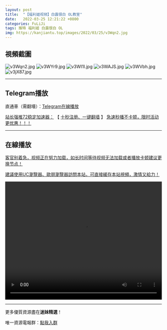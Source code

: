 ```yaml
---
layout: post
title:  "【福利姬视频】白露很白 OL教室"
date:   2022-03-25 12:21:22 +0800
categories: FuLiJi
tags: 推特 福利姬 白露很白 OL
img: https://kanjiantu.top/images/2022/03/25/v3Wqn2.jpg
---
```



## 視頻截圖

![v3Wqn2.jpg](https://kanjiantu.top/images/2022/03/25/v3Wqn2.jpg)
![v3WYr9.jpg](https://kanjiantu.top/images/2022/03/25/v3WYr9.jpg)
![v3WI1I.jpg](https://kanjiantu.top/images/2022/03/25/v3WI1I.jpg)
![v3WAJS.jpg](https://kanjiantu.top/images/2022/03/25/v3WAJS.jpg)
![v3WVbh.jpg](https://kanjiantu.top/images/2022/03/25/v3WVbh.jpg)
![v3jX87.jpg](https://kanjiantu.top/images/2022/03/25/v3jX87.jpg)

* * *
## Telegram播放

直通車（需翻墻）：[Telegram在線播放](https://t.me/mimeijingxuan/123)

<u>站长强推72稳定加速器：</u> 【 [十秒注册、一键翻墙](https://72vpn.xyz/#/register?code=mimei) 】
<u>  急速秒播不卡顿，限时活动更优惠！！！</u>
* * *
## 在線播放
<u>客官别着急，视频正在努力加载，如长时间等待视频无法加载或者播放卡顿建议更换节点！</u>

<u>建議使用UC瀏覽器、歐朋瀏覽器訪問本站，可直接緩存本站視頻，激情又給力！</u>
<center><video src="https://cdn.publer.io/uploads/videos/6248023cdb279732fb55c5a9/121c10854e57587ef68a9dcb2694a697.mp4" width="100%" height="380px" controls="controls"></video></center>


* * *
更多優質資源盡在**迷妹精選**！

唯一資源電報群：[點我入群](https://t.me/mimeijingxuan)


